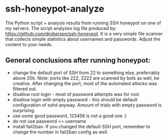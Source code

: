 # ssh-honeypot-analyze
The Python script + analysis results from running SSH honeypot on one of my servers.
The script analyzes log file produced by: https://github.com/droberson/ssh-honeypot. It is a very simple file scanner that collects simple statistics about usernames and passwords. Adjust the content to your needs.

## General conclusions after running honeypot:
- change the default port of SSH from 22 to something else, preferrably above 20k. Note: ports like 222, 2222 are scanned by bots as well, be creative. After changing the port, most of the automated attacks was filtered out.
- disallow root login - most of password attempts was for root
- disallow login with empty password - this should be default configuration of sshd anyway. Amount of trials with empty password is surprising.
- use some good password, 123456 is not a good one :)
- do not use password == username
- install fail2ban. If you changed the default SSH port, remember to change the number in fail2ban config as well.
